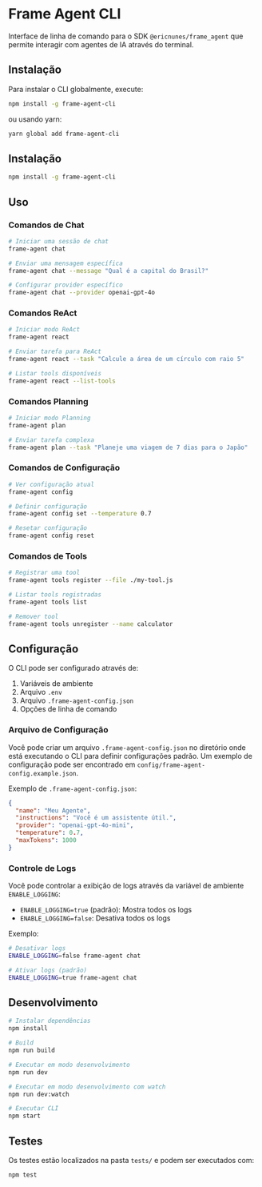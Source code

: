 # Frame Agent CLI

Interface de linha de comando para o SDK `@ericnunes/frame_agent` que permite interagir com agentes de IA através do terminal.

## Instalação

Para instalar o CLI globalmente, execute:

```bash
npm install -g frame-agent-cli
```

ou usando yarn:

```bash
yarn global add frame-agent-cli
```

## Instalação

```bash
npm install -g frame-agent-cli
```

## Uso

### Comandos de Chat

```bash
# Iniciar uma sessão de chat
frame-agent chat

# Enviar uma mensagem específica
frame-agent chat --message "Qual é a capital do Brasil?"

# Configurar provider específico
frame-agent chat --provider openai-gpt-4o
```

### Comandos ReAct

```bash
# Iniciar modo ReAct
frame-agent react

# Enviar tarefa para ReAct
frame-agent react --task "Calcule a área de um círculo com raio 5"

# Listar tools disponíveis
frame-agent react --list-tools
```

### Comandos Planning

```bash
# Iniciar modo Planning
frame-agent plan

# Enviar tarefa complexa
frame-agent plan --task "Planeje uma viagem de 7 dias para o Japão"
```

### Comandos de Configuração

```bash
# Ver configuração atual
frame-agent config

# Definir configuração
frame-agent config set --temperature 0.7

# Resetar configuração
frame-agent config reset
```

### Comandos de Tools

```bash
# Registrar uma tool
frame-agent tools register --file ./my-tool.js

# Listar tools registradas
frame-agent tools list

# Remover tool
frame-agent tools unregister --name calculator
```

## Configuração

O CLI pode ser configurado através de:

1. Variáveis de ambiente
2. Arquivo `.env`
3. Arquivo `.frame-agent-config.json`
4. Opções de linha de comando

### Arquivo de Configuração

Você pode criar um arquivo `.frame-agent-config.json` no diretório onde está executando o CLI para definir configurações padrão. Um exemplo de configuração pode ser encontrado em `config/frame-agent-config.example.json`.

Exemplo de `.frame-agent-config.json`:
```json
{
  "name": "Meu Agente",
  "instructions": "Você é um assistente útil.",
  "provider": "openai-gpt-4o-mini",
  "temperature": 0.7,
  "maxTokens": 1000
}
```

### Controle de Logs

Você pode controlar a exibição de logs através da variável de ambiente `ENABLE_LOGGING`:

- `ENABLE_LOGGING=true` (padrão): Mostra todos os logs
- `ENABLE_LOGGING=false`: Desativa todos os logs

Exemplo:
```bash
# Desativar logs
ENABLE_LOGGING=false frame-agent chat

# Ativar logs (padrão)
ENABLE_LOGGING=true frame-agent chat
```

## Desenvolvimento

```bash
# Instalar dependências
npm install

# Build
npm run build

# Executar em modo desenvolvimento
npm run dev

# Executar em modo desenvolvimento com watch
npm run dev:watch

# Executar CLI
npm start
```

## Testes

Os testes estão localizados na pasta `tests/` e podem ser executados com:

```bash
npm test
```